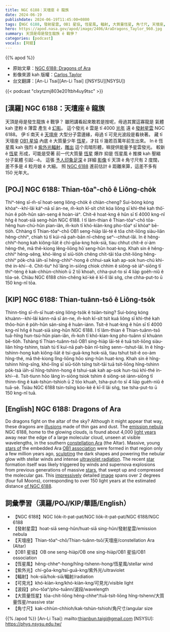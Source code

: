 ```yaml
---
title: NGC 6188：天壇座 ê 龍族
date: 2024-06-19
publishdate: 2024-06-19T11:45:00+0800
tags: [NGC 6188, 發射星雲, OB1 星協, 恆星風, 輻射, 大質量恆星, 角寸尺, 天壇座, 可見光, 紫外光, 波段]
hero: https://apod.nasa.gov/apod/image/2406/AraDragons_Taylor_960.jpg
summary: 天頂是毋是發生龍族 ê 戰爭？
categories: [podcast]
vocals: [阿錕]
---
```


{{% apod %}}

- 原始文章：[NGC 6188: Dragons of Ara](https://apod.nasa.gov/apod/ap240619.html)
- 影像來源 kah 版權：[Carlos Taylor](https://www.astrobin.com/users/CAPastrophotography/)
- 台文翻譯：[An-Li Tsai][An-Li Tsai] ([NSYSU][NSYSU])

{{< podcast "clxytzmj803e201tbh4uy9tsc" >}}

## [漢羅] NGC 6188：天壇座 ê 龍族
天頂是毋是發生龍族 ê 戰爭？
雖罔講看起來敢若是按呢，毋過其實這寡龍是 氣體 kah 塗粉 ê 薄雲 產生 ê [幻影][illusions]。
這个發光 ê 雲是 tī 4000 [光年][light years] 遠 ê [發射星雲][emission nebula] NGC 6188。
伊 tī 南天 ê [天壇座][constellation Ara] 大型分子雲邊緣，毋過 tī 可見光波段是看袂著。
藏 tī 天壇座 [OB1 星協][OB1 association] 內底 ê 大質量少年 [恆星][stars of]，才拄 tī 幾若百萬年前生出來。
In ê 恆星風 kah 強烈 ê [紫外光輻射][ultraviolet radiation]，[雕出][sculpting] 這个烏暗形體，嘛提供能量予星雲發光。
較新 ê [恆星][star] 形成，可能是受著 前一代大質量 [恆星][stars] 爆炸 抑是 恆星風 ê 推捒 kah 壓縮 分子氣體 引起--ê。
這張 [予人印象足深][impressively] ê 詳細 [影像][image] tī 天頂 ê 角寸尺有 2 度闊，差不多是 4 粒月娘 ê 大細。
照 [NGC 6188][of NGC 6188] 進前估計 ê 距離來算，這差不多有 150 光年大。

## [POJ] NGC 6188: Thian-tôaⁿ-chō ê Liông-cho̍k
Thiⁿ-téng sī-m̄-sī hoat-seng liông-cho̍k ê chiàn-cheng?
Sui-bóng kóng khòaⁿ--khí-lâi káⁿ-nā sī án-ne, m̄-koh kî-si̍t chit kóa liông sī khì-thé kah thô͘-hún ê po̍h-hûn sán-seng ê hoàn-iáⁿ.
Chit-ê hoat-kng ê hûn sī tī 4000 kng-nî hn̄g ê hoat-siā seng-hûn NGC 6188.
I tī lâm-thian ê Thian-tôaⁿ-chō tōa-hêng hun-chú-hûn pian-iân, m̄-koh tī khó-kiàn-kng pho-tōaⁿ sī khòaⁿ bē-tio̍h.
Chhàng tī Thian-tôaⁿ-chō OB1 seng-hia̍p lāi-té ê tōa chit-liōng siàu-liân hêng-chhiⁿ, chiah tú tī kúi-nā pah-bān nî-chêng seⁿ--chhut-lâi.
In ê hêng-chhiⁿ-hong kah kiông-lia̍t ê chí-gōa-kng hok-siā, tiau chhut chit-ê o͘-àm hêng-thé, mā thê-kiong lêng-liōng hō͘ seng-hûn hoat-kng.
Khah sin ê hêng-chhiⁿ hêng-sêng, khó-lêng sī siū-tio̍h chêng chi̍t-tāi tōa chit-liōng hêng-chhiⁿ po̍k-chà ia̍h-sī hêng-chhiⁿ-hong ê chhui-sak kah ap-sok hun-chú khì-thé ín-khí--ê.
Chit-tiuⁿ hō͘ lâng ìn-siōng chiok chhim ê siông-sè iáⁿ-siōng tī thiⁿ-téng ê kak-chhùn-chhioh ū 2 tō͘ khoah, chha-put-to sī 4 lia̍p goe̍h-niû ê tōa-sè.
Chiàu NGC 6188 chìn-chêng kó͘-kè ê kī-lî lâi sǹg, che chha-put-to ū 150 kng-nî tōa.

## [KIP] NGC 6188: Thian-tuânn-tsō ê Liông-tso̍k
Thinn-tíng sī-m̄-sī huat-sing liông-tso̍k ê tsiàn-tsing?
Sui-bóng kóng khuànn--khí-lâi kánn-nā sī án-ne, m̄-koh kî-si̍t tsit kuá liông sī khì-thé kah thôo-hún ê po̍h-hûn sán-sing ê huàn-iánn.
Tsit-ê huat-kng ê hûn sī tī 4000 kng-nî hn̄g ê huat-siā sing-hûn NGC 6188.
I tī lâm-thian ê Thian-tuânn-tsō tuā-hîng hun-tsú-hûn pian-iân, m̄-koh tī khó-kìan-kng pho-tuānn sī khuànn bē-tio̍h.
Tshàng tī Thian-tuânn-tsō OB1 sing-hia̍p lāi-té ê tuā tsit-liōng siàu-liân hîng-tshinn, tsiah tú tī kuí-nā pah-bān nî-tsîng senn--tshut-lâi.
In ê hîng-tshinn-hong kah kiông-lia̍t ê tsí-guā-kng hok-siā, tiau tshut tsit-ê oo-àm hîng-thé, mā thê-kiong lîng-liōng hōo sing-hûn huat-kng.
Khah sin ê hîng-tshinn hîng-sîng, khó-lîng sī siū-tio̍h tsîng tsi̍t-tāi tuā tsit-liōng hîng-tshinn po̍k-tsà ia̍h-sī hîng-tshinn-hong ê tshui-sak kah ap-sok hun-tsú khì-thé ín-khí--ê.
Tsit-tiunn hōo lâng ìn-siōng tsiok tshim ê siông-sè iánn-siōng tī thinn-tíng ê kak-tshùn-tshioh ū 2 tōo khuah, tsha-put-to sī 4 lia̍p gue̍h-niû ê tuā-sè.
Tsiàu NGC 6188 tsìn-tsîng kóo-kè ê kī-lî lâi sǹg, tse tsha-put-to ū 150 kng-nî tuā.

## [English] NGC 6188: Dragons of Ara
Do dragons fight on the altar of the sky?
Although it might appear that way, these dragons are [illusions][illusions] made of thin gas and dust.
The [emission nebula][emission nebula] NGC 6188, home to the glowing clouds, is found about 4,000 [light years][light years] away near the edge of a large molecular cloud, unseen at visible wavelengths, in the southern [constellation Ara][constellation Ara] (the Altar).
Massive, young [stars of][stars of] the embedded Ara [OB1 association][OB1 association] were formed in that region only a few million years ago, [sculpting][sculpting] the dark shapes and powering the nebular glow with stellar winds and intense [ultraviolet radiation][ultraviolet radiation].
The recent [star][star] formation itself was likely triggered by winds and supernova explosions from previous generations of massive [stars][stars], that swept up and compressed the molecular gas.
This [impressively][impressively] detailed [image][image] spans over 2 degrees (four full Moons), corresponding to over 150 light years at the estimated distance [of NGC 6188][of NGC 6188].

## 詞彙學習（漢羅/POJ/KIP/華語/English）
- 【NGC 6188】NGC lio̍k-it-pat-pat/NGC lio̍k-it-pat-pat/NGC 6188/NGC 6188
- 【發射星雲】hoat-siā seng-hûn/huat-siā sing-hûn/發射星雲/emission nebula
- 【天壇座】Thian-tôaⁿ-chō/Thian-tuânn-tsō/天壇座/constellation Ara (Altar)
- 【OB1 星協】OB one seng-hia̍p/OB one sing-hia̍p/OB1 星協/OB1 ossociation
- 【恆星風】hêng-chheⁿ-hong/hîng-tshenn-hong/恆星風/stellar wind
- 【紫外光】chí-gōa-kng/tsí-guā-kng/紫外光/ultraviolet
- 【輻射】hok-siā/hok-siā/輻射/radiation
- 【可見光】khó-kiàn-kng/khó-kiàn-kng/可見光/visible light
- 【波段】pho-tōaⁿ/pho-tuānn/波段/wavelength
- 【大質量恆星】tōa-chit-liōng hêng-chheⁿ/tuā-tsit-liōng hîng-tshenn/大質量恆星/massive star
- 【角寸尺】kak-chhùn-chhioh/kak-tshùn-tshioh/角尺寸/angular size

{{% /apod %}}
[An-Li Tsai]: mailto:thianbun.taigi@gmail.com
[NSYSU]: https://phys.nsysu.edu.tw/

[copyright]: https://apod.nasa.gov/apod/fap/lib/about_apod.html#srapply
[License3]: https://creativecommons.org/licenses/by/3.0/
[License2]:https://creativecommons.org/licenses/by-nc-nd/2.0/

[illusions]:https://en.wikipedia.org/wiki/Pareidolia
[emission nebula]:https://en.wikipedia.org/wiki/Emission_nebula
[light years]:https://science.nasa.gov/exoplanets/what-is-a-light-year/
[constellation Ara]:https://en.wikipedia.org/wiki/Ara_(constellation)
[stars of]:https://ui.adsabs.harvard.edu/abs/2011A%26A...531A..73B/abstract
[OB1 association]:https://en.wikipedia.org/wiki/Stellar_association#Stellar_associations
[sculpting]:https://apod.nasa.gov/apod/ap080313.html
[ultraviolet radiation]:https://science.nasa.gov/ems/10_ultravioletwaves
[star]:https://science.nasa.gov/universe/stars/
[stars]:https://spaceplace.nasa.gov/search/stars/
[impressively]:https://cdn.petcarerx.com/blog/wp-content-uploads-2015-07-surprise-dog.jpg
[image]:https://www.astrobin.com/ofcovc/C/
[of NGC 6188]:http://www.youtube.com/watch?v=Gn9mZpAcbF8
